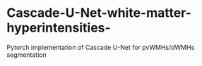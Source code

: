 # Cascade-U-Net-white-matter-hyperintensities-
Pytorch implementation of Cascade U-Net for pvWMHs/dWMHs segmentation
